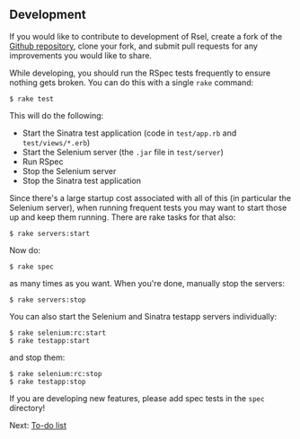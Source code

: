 Development
-----------

If you would like to contribute to development of Rsel, create a fork of the
[Github repository](https://github.com/a-e/rsel), clone your fork, and submit
pull requests for any improvements you would like to share.

While developing, you should run the RSpec tests frequently to ensure nothing
gets broken. You can do this with a single `rake` command:

    $ rake test

This will do the following:

- Start the Sinatra test application (code in `test/app.rb` and `test/views/*.erb`)
- Start the Selenium server (the `.jar` file in `test/server`)
- Run RSpec
- Stop the Selenium server
- Stop the Sinatra test application

Since there's a large startup cost associated with all of this (in particular
the Selenium server), when running frequent tests you may want to start those
up and keep them running. There are rake tasks for that also:

    $ rake servers:start

Now do:

    $ rake spec

as many times as you want. When you're done, manually stop the servers:

    $ rake servers:stop

You can also start the Selenium and Sinatra testapp servers individually:

    $ rake selenium:rc:start
    $ rake testapp:start

and stop them:

    $ rake selenium:rc:stop
    $ rake testapp:stop

If you are developing new features, please add spec tests in the `spec`
directory!

Next: [To-do list](todo.md)
